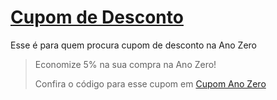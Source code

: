 # [Cupom de Desconto](https://github.com/CupomDeDesconto/Promocoes/blob/main/README.md)
Esse é para quem procura cupom de desconto na Ano Zero
<blockquote cite="https://asasdodesconto.com/moda-e-acessorios/economize-5-na-sua-compra-na-ano-zero-12582"><p>Economize 5% na sua compra na Ano Zero!</p><footer>Confira o código para esse cupom em <a href="https://asasdodesconto.com/moda-e-acessorios/economize-5-na-sua-compra-na-ano-zero-12582">Cupom Ano Zero</a></footer></blockquote>